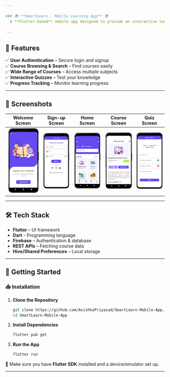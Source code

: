 ```yaml
---

### 📚 **SmartLearn - Mobile Learning App** 📚 
  A **Flutter-based** mobile app designed to provide an interactive learning experience for university students, working professionals, and hobbyists.  

---
```


## 📜 **Features**  
✅ **User Authentication** – Secure login and signup  
✅ **Course Browsing & Search** – Find courses easily  
✅ **Wide Range of Courses** – Access multiple subjects  
✅ **Interactive Quizzes** – Test your knowledge  
✅ **Progress Tracking** – Monitor learning progress  

---

## 📸 **Screenshots**  

| Welcome Screen | Sign-up Screen | Home Screen | Course Screen | Quiz Screen |
|-------------|-------------|-------------|-------------|-------------|
| ![Home Screen](https://github.com/AvishkaPriyasad/SmartLearn-Mobile-App/blob/main/images/welcomescreen.png) | ![Course List](https://github.com/AvishkaPriyasad/SmartLearn-Mobile-App/blob/main/images/signupscreen.png) | ![Quiz Feature](https://github.com/AvishkaPriyasad/SmartLearn-Mobile-App/blob/main/images/homescreen.png) | ![Home Screen](https://github.com/AvishkaPriyasad/SmartLearn-Mobile-App/blob/main/images/programmingscreen.png) | ![Home Screen](https://github.com/AvishkaPriyasad/SmartLearn-Mobile-App/blob/main/images/quizscreen.png) | ![Home Screen]|

---

## 🛠 **Tech Stack**  
- **Flutter** – UI framework  
- **Dart** – Programming language  
- **Firebase** – Authentication & database  
- **REST APIs** – Fetching course data  
- **Hive/Shared Preferences** – Local storage  

---

## 🚀 **Getting Started**  

### 📥 **Installation**  
1. **Clone the Repository**  
   ```sh
   git clone https://github.com/AvishkaPriyasad/SmartLearn-Mobile-App.git
   cd SmartLearn-Mobile-App
   ```

2. **Install Dependencies**  
   ```sh
   flutter pub get
   ```

3. **Run the App**  
   ```sh
   flutter run
   ```

📌 Make sure you have **Flutter SDK** installed and a device/emulator set up.  

---
